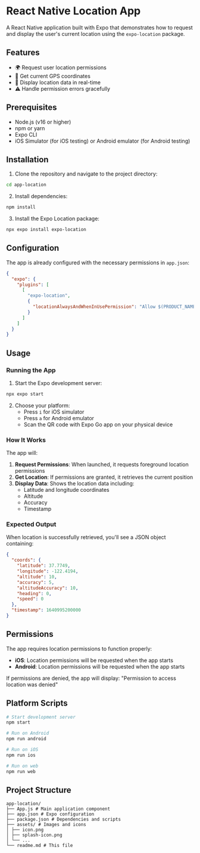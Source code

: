 # React Native Location App

A React Native application built with Expo that demonstrates how to request and display the user's current location using the `expo-location` package.

## Features

- 🌍 Request user location permissions
- 📍 Get current GPS coordinates
- 📱 Display location data in real-time
- ⚠️ Handle permission errors gracefully

## Prerequisites

- Node.js (v16 or higher)
- npm or yarn
- Expo CLI
- iOS Simulator (for iOS testing) or Android emulator (for Android testing)

## Installation

1. Clone the repository and navigate to the project directory:
```bash
cd app-location
```

2. Install dependencies:
```bash
npm install
```

3. Install the Expo Location package:
```bash
npx expo install expo-location
```

## Configuration

The app is already configured with the necessary permissions in `app.json`:

```json
{
  "expo": {
    "plugins": [
      [
        "expo-location",
        {
          "locationAlwaysAndWhenInUsePermission": "Allow $(PRODUCT_NAME) to use your location."
        }
      ]
    ]
  }
}
```

## Usage

### Running the App

1. Start the Expo development server:
```bash
npx expo start
```

2. Choose your platform:
   - Press `i` for iOS simulator
   - Press `a` for Android emulator
   - Scan the QR code with Expo Go app on your physical device

### How It Works

The app will:

1. **Request Permissions**: When launched, it requests foreground location permissions
2. **Get Location**: If permissions are granted, it retrieves the current position
3. **Display Data**: Shows the location data including:
   - Latitude and longitude coordinates
   - Altitude
   - Accuracy
   - Timestamp

### Expected Output

When location is successfully retrieved, you'll see a JSON object containing:
```json
{
  "coords": {
    "latitude": 37.7749,
    "longitude": -122.4194,
    "altitude": 10,
    "accuracy": 5,
    "altitudeAccuracy": 10,
    "heading": 0,
    "speed": 0
  },
  "timestamp": 1640995200000
}
```

## Permissions

The app requires location permissions to function properly:

- **iOS**: Location permissions will be requested when the app starts
- **Android**: Location permissions will be requested when the app starts

If permissions are denied, the app will display: "Permission to access location was denied"

## Platform Scripts

```bash
# Start development server
npm start

# Run on Android
npm run android

# Run on iOS
npm run ios

# Run on web
npm run web
```

## Project Structure

```
app-location/
├── App.js # Main application component
├── app.json # Expo configuration
├── package.json # Dependencies and scripts
├── assets/ # Images and icons
│ ├── icon.png
│ ├── splash-icon.png
│ └── ...
└── readme.md # This file
```